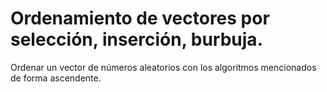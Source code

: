 # Ordenamiento de vectores por selección, inserción, burbuja.
Ordenar un vector de números aleatorios con los algoritmos mencionados de forma ascendente.
